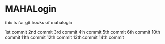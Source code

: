 # MAHALogin
this is for git hooks  of mahalogin

1st commit
2nd commit
3rd commit
4th commit
5th commit
6th commit
10th commit
11th commit
12th commit
13th commit
14th commit
